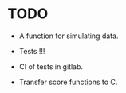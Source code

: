 TODO
====

* A function for simulating data.

* Tests !!!

* CI of tests in gitlab.

* Transfer score functions to C.



